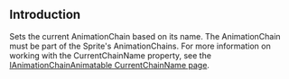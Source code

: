 ## Introduction

Sets the current AnimationChain based on its name. The AnimationChain must be part of the Sprite's AnimationChains. For more information on working with the CurrentChainName property, see the [IAnimationChainAnimatable CurrentChainName page](/documentation/api/flatredball/flatredball-graphics/animation/flatredball-graphics-animation-ianimationchainanimatable/flatredball-graphics-animation-ianimationchainanimatable-currentchainname/.md).
